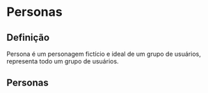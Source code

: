 # Personas

## Definição
Persona é um personagem fictício e ideal de um grupo de usuários, representa todo um grupo de usuários.

## Personas

